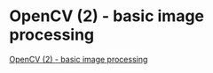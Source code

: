 # OpenCV (2) - basic image processing
[OpenCV (2) - basic image processing](https://aiwithcloud.com/2022/09/16/opencv_2___basic_image_processing/)